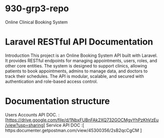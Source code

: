 # 930-grp3-repo
Online Clinical Booking System
#  Laravel RESTful API Documentation
 Introduction
This project is an Online Booking System API built with Laravel. It provides RESTful endpoints for managing appointments, users, roles, and other core entities. The system is designed to support clinics, allowing patients to book appointments, admins to manage data, and doctors to track their schedules. The API is modular, scalable, and secured with authentication and role-based access control.
# Documentation structure
Users Accounts API DOC. : [https://drive.google.com/file/d/1NbxFUBnFAk2XQ732GOCMgvYhPzKhVzEu/view?usp=sharing]
Service API DOC :[ https:documenter.getpostman.com/view/45300356/2sB2qcCgCM ]

